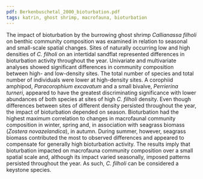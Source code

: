 ```yaml
---
pdf: Berkenbuschetal_2000_bioturbation.pdf
tags: katrin, ghost shrimp, macrofauna, bioturbation
---
```

The impact of bioturbation by the burrowing ghost shrimp *Callianassa filholi* on benthic community composition was examined in relation to seasonal and small-scale spatial changes. Sites of naturally occurring low and high densities of *C. filholi* on an intertidal sandflat represented differences in bioturbation activity throughout the year. Univariate and multivariate analyses showed significant differences in community composition between high- and low-density sites. The total number of species and total number of individuals were lower at high-density sites. A corophiid amphipod, *Paracorophium excavatum* and a small bivalve, *Perrierina turneri*, appeared to have the greatest discriminating significance with lower abundances of both species at sites of high *C. filholi* density. Even though differences between sites of different density persisted throughout the year, the impact of bioturbation depended on season. Bioturbation had the highest maximum correlation to changes in macrofaunal community composition in winter, spring and, in association with seagrass biomass (*Zostera novazelandica*), in autumn. During summer, however, seagrass biomass contributed the most to observed differences and appeared to compensate for generally high bioturbation activity. The results imply that bioturbation impacted on macrofauna community composition over a small spatial scale and, although its impact varied seasonally, imposed patterns persisted throughout the year. As such, *C. filholi* can be considered a keystone species.
